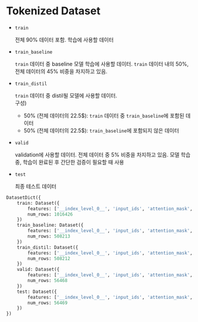 # Tokenized Dataset
- `train`

    전체 90% 데이터 포함. 학습에 사용할 데이터

- `train_baseline`

    `train` 데이터 중 baseline 모델 학습에 사용할 데이터. `train` 데이터 내의 50%, 전체 데이터의 45% 비중을 차지하고 있음.

- `train_distil`
    
    `train` 데이터 중 distil될 모델에 사용할 데이터. \
    구성)
    - 50% (전체 데이터의 22.5$): `train` 데이터 중 `train_baseline`에 포함된 데이터 
    - 50% (전체 데이터의 22.5$): `train_baseline`에 포함되지 않은 데이터

- `valid`

    validation에 사용할 데이터. 전체 데이터 중 5% 비중을 차지하고 있음. 모델 학습 중, 학습이 완료된 후 간단한 검증이 필요할 때 사용

- `test`

    최종 테스트 데이터


```python
DatasetDict({
    train: Dataset({
        features: ['__index_level_0__', 'input_ids', 'attention_mask', 'labels'],
        num_rows: 1016426
    })
    train_baseline: Dataset({
        features: ['__index_level_0__', 'input_ids', 'attention_mask', 'labels'],
        num_rows: 508213
    })
    train_distil: Dataset({
        features: ['__index_level_0__', 'input_ids', 'attention_mask', 'labels'],
        num_rows: 508212
    })
    valid: Dataset({
        features: ['__index_level_0__', 'input_ids', 'attention_mask', 'labels'],
        num_rows: 56468
    })
    test: Dataset({
        features: ['__index_level_0__', 'input_ids', 'attention_mask', 'labels'],
        num_rows: 56469
    })
})
```
